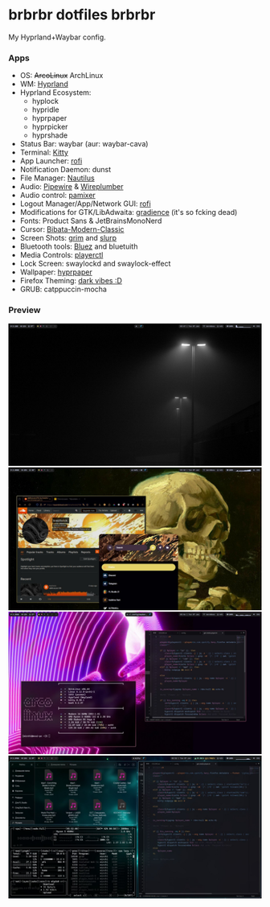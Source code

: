 # brbrbr dotfiles brbrbr
My Hyprland+Waybar config.

### Apps
- OS: ~~ArcoLinux~~ ArchLinux
- WM: [Hyprland](https://github.com/hyprwm/Hyprland)
- Hyprland Ecosystem:
  - hyplock
  - hypridle
  - hyprpaper
  - hyprpicker
  - hyprshade
- Status Bar: waybar (aur: waybar-cava)
- Terminal: [Kitty](https://github.com/kovidgoyal/kitty)
- App Launcher: [rofi](https://github.com/davatorium/rofi)
- Notification Daemon: dunst
- File Manager: [Nautilus](https://github.com/GNOME/nautilus)
- Audio: [Pipewire](https://gitlab.freedesktop.org/pipewire/pipewire/) & [Wireplumber](https://gitlab.freedesktop.org/pipewire/wireplumber/)
- Audio control: [pamixer](https://github.com/cdemoulins/pamixer)
- Logout Manager/App/Network GUI: [rofi](https://github.com/davatorium/rofi)
- Modifications for GTK/LibAdwaita: [gradience](https://github.com/GradienceTeam/Gradience) (it's so fcking dead)
- Fonts: Product Sans & JetBrainsMonoNerd
- Cursor: [Bibata-Modern-Classic](https://github.com/ful1e5/Bibata_Cursor)
- Screen Shots: [grim](https://sr.ht/~emersion/grim/) and [slurp](https://github.com/emersion/slurp)
- Bluetooth tools: [Bluez](https://wiki.archlinux.org/title/bluetooth) and bluetuith
- Media Controls: [playerctl](https://github.com/altdesktop/playerctl)
- Lock Screen: swaylockd and swaylock-effect
- Wallpaper: [hyprpaper](https://github.com/hyprwm/hyprpaper)
- Firefox Theming: [dark vibes :D](https://addons.mozilla.org/ru/firefox/addon/dark-vibes)
- GRUB: catppuccin-mocha

### Preview
  ![Screenshot](/images/start.jpg)
  ![Screenshot](/images/themeA.jpg)
  ![Screenshot](/images/themeB.jpg)
  ![Screenshot](/images/themeC.jpg)
